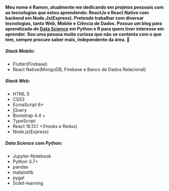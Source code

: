 #### Meu nome é Ramon, atualmente me dedicando em projetos pessoais com as tecnologias que estou aprendendo: ReactJs e React Native com backend em Node.Js(Express). Pretendo trabalhar com diversar tecnologias, tanto Web, Mobile e Ciência de Dados. Possuo um blog para aprendizado de <a href="http://rpdatascience-com-br.umbler.net/">Data Science<a/> em Python e R para quem tiver interesse em aprender. Sou uma pessoa muito curiosa que não se contenta com o que tem, sempre procuro saber mais, independente da área. 👋
  
##### Stack Mobile:
 - Flutter(Firebase)
 - React Native(MongoDB, Firebase e Banco de Dados Relacional)
 
##### Stack Web:
 - HTML 5
 - CSS3
 - EcmaScript 6+
 - jQuery
 - Bootstrap 4.4 +
 - TypeScript
 - React 16.13.1 +(Hooks e Redux)
 - Node.js(Express)
 
##### Data Science com Python:
 - Jupyter-Notebook
 - Python 3.7+
 - pandas
 - matplotlib
 - pygal
 - Scikit-learning

<!--
**ramonpaolo/ramonpaolo** is a ✨ _special_ ✨ repository because its `README.md` (this file) appears on your GitHub profile.
  
Here are some ideas to get you started:

- 🔭 I’m currently working on ...
- 🌱 I’m currently learning ...
- 👯 I’m looking to collaborate on ...
- 🤔 I’m looking for help with ...
- 💬 Ask me about ...
- 📫 How to reach me: ...
- 😄 Pronouns: ...
- ⚡ Fun fact: ...
-->
